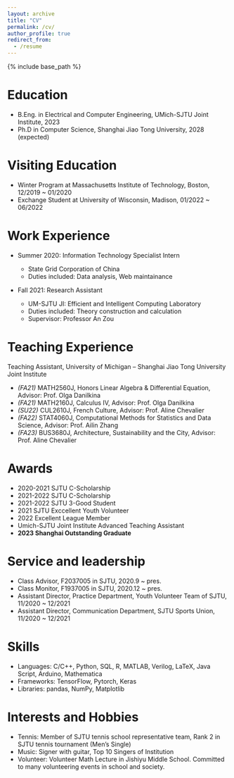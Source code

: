 ```yaml
---
layout: archive
title: "CV"
permalink: /cv/
author_profile: true
redirect_from:
  - /resume
---
```


{% include base_path %}

Education
======
* B.Eng. in Electrical and Computer Engineering, UMich-SJTU Joint Institute, 2023
* Ph.D in Computer Science, Shanghai Jiao Tong University, 2028 (expected)

Visiting Education
======
* Winter Program at Massachusetts Institute of Technology, Boston, 12/2019 ~ 01/2020
* Exchange Student at University of Wisconsin, Madison, 01/2022 ~ 06/2022

Work Experience
======
* Summer 2020: Information Technology Specialist Intern
  * State Grid Corporation of China
  * Duties included: Data analysis, Web maintainance

* Fall 2021: Research Assistant
  * UM-SJTU JI: Efficient and Intelligent Computing Laboratory
  * Duties included: Theory construction and calculation
  * Supervisor: Professor An Zou


Teaching Experience
======
Teaching Assistant, University of Michigan – Shanghai Jiao Tong University Joint Institute
* *(FA21)* MATH2560J, Honors Linear Algebra & Differential Equation, Advisor: Prof. Olga Danilkina
* *(FA21)* MATH2160J, Calculus Ⅳ, Advisor: Prof. Olga Danilkina 
* *(SU22)* CUL2610J, French Culture, Advisor: Prof. Aline Chevalier
* *(FA22)* STAT4060J, Computational Methods for Statistics and Data Science, Advisor: Prof. Ailin Zhang
* *(FA23)* BUS3680J, Architecture, Sustainability and the City, Advisor: Prof. Aline Chevalier


<!-- Publications
======
  <ul>{% for post in site.publications %}
    {% include archive-single-cv.html %}
  {% endfor %}</ul> -->
  
<!-- Talks
======
  <ul>{% for post in site.talks %}
    {% include archive-single-talk-cv.html %}
  {% endfor %}</ul> -->
  
Awards
======
* 2020-2021 SJTU C-Scholarship
* 2021-2022 SJTU C-Scholarship
* 2021-2022 SJTU 3-Good Student
* 2021 SJTU Exccellent Youth Volunteer
* 2022 Excellent League Member
* Umich-SJTU Joint Institute Advanced Teaching Assistant
* **2023 Shanghai Outstanding Graduate**

Service and leadership
======
* Class Advisor, F2037005 in SJTU, 2020.9 ~ pres.
* Class Monitor, F1937005 in SJTU, 2020.12 ~ pres.
* Assistant Director, Practice Department, Youth Volunteer Team of SJTU, 11/2020 ~ 12/2021
* Assistant Director, Communication Department, SJTU Sports Union, 11/2020 ~ 12/2021

Skills
======
* Languages: C/C++, Python, SQL, R, MATLAB, Verilog, LaTeX, Java Script, Arduino, Mathematica
* Frameworks: TensorFlow, Pytorch, Keras
* Libraries: pandas, NumPy, Matplotlib

Interests and Hobbies
======
* Tennis: Member of SJTU tennis school representative team, Rank 2 in SJTU tennis tournament (Men’s Single)
* Music: Signer with guitar, Top 10 Singers of Institution
* Volunteer: Volunteer Math Lecture in Jishiyu Middle School. Committed to many volunteering events in school and society.